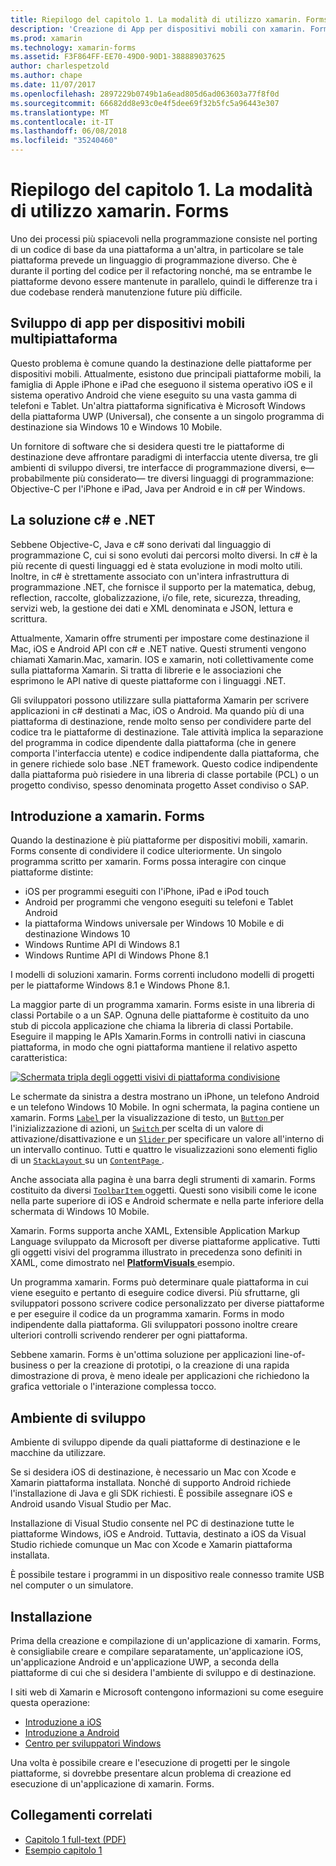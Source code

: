 ```yaml
---
title: Riepilogo del capitolo 1. La modalità di utilizzo xamarin. Forms
description: 'Creazione di App per dispositivi mobili con xamarin. Forms: riepilogo del capitolo 1. La modalità di utilizzo xamarin. Forms'
ms.prod: xamarin
ms.technology: xamarin-forms
ms.assetid: F3F864FF-EE70-49D0-90D1-388889037625
author: charlespetzold
ms.author: chape
ms.date: 11/07/2017
ms.openlocfilehash: 2897229b0749b1a6ead805d6ad063603a77f8f0d
ms.sourcegitcommit: 66682dd8e93c0e4f5dee69f32b5fc5a96443e307
ms.translationtype: MT
ms.contentlocale: it-IT
ms.lasthandoff: 06/08/2018
ms.locfileid: "35240460"
---
```

# <a name="summary-of-chapter-1-how-does-xamarinforms-fit-in"></a>Riepilogo del capitolo 1. La modalità di utilizzo xamarin. Forms

Uno dei processi più spiacevoli nella programmazione consiste nel porting di un codice di base da una piattaforma a un'altra, in particolare se tale piattaforma prevede un linguaggio di programmazione diverso. Che è durante il porting del codice per il refactoring nonché, ma se entrambe le piattaforme devono essere mantenute in parallelo, quindi le differenze tra i due codebase renderà manutenzione future più difficile.

## <a name="cross-platform-mobile-development"></a>Sviluppo di app per dispositivi mobili multipiattaforma

Questo problema è comune quando la destinazione delle piattaforme per dispositivi mobili. Attualmente, esistono due principali piattaforme mobili, la famiglia di Apple iPhone e iPad che eseguono il sistema operativo iOS e il sistema operativo Android che viene eseguito su una vasta gamma di telefoni e Tablet. Un'altra piattaforma significativa è Microsoft Windows della piattaforma UWP (Universal), che consente a un singolo programma di destinazione sia Windows 10 e Windows 10 Mobile.

Un fornitore di software che si desidera questi tre le piattaforme di destinazione deve affrontare paradigmi di interfaccia utente diversa, tre gli ambienti di sviluppo diversi, tre interfacce di programmazione diversi, e&mdash;probabilmente più considerato&mdash; tre diversi linguaggi di programmazione: Objective-C per l'iPhone e iPad, Java per Android e in c# per Windows.

## <a name="the-c-and-net-solution"></a>La soluzione c# e .NET

Sebbene Objective-C, Java e c# sono derivati dal linguaggio di programmazione C, cui si sono evoluti dai percorsi molto diversi. In c# è la più recente di questi linguaggi ed è stata evoluzione in modi molto utili. Inoltre, in c# è strettamente associato con un'intera infrastruttura di programmazione .NET, che fornisce il supporto per la matematica, debug, reflection, raccolte, globalizzazione, i/o file, rete, sicurezza, threading, servizi web, la gestione dei dati e XML denominata e JSON, lettura e scrittura.

Attualmente, Xamarin offre strumenti per impostare come destinazione il Mac, iOS e Android API con c# e .NET native. Questi strumenti vengono chiamati Xamarin.Mac, xamarin. IOS e xamarin, noti collettivamente come sulla piattaforma Xamarin. Si tratta di librerie e le associazioni che esprimono le API native di queste piattaforme con i linguaggi .NET.

Gli sviluppatori possono utilizzare sulla piattaforma Xamarin per scrivere applicazioni in c# destinati a Mac, iOS o Android. Ma quando più di una piattaforma di destinazione, rende molto senso per condividere parte del codice tra le piattaforme di destinazione. Tale attività implica la separazione del programma in codice dipendente dalla piattaforma (che in genere comporta l'interfaccia utente) e codice indipendente dalla piattaforma, che in genere richiede solo base .NET framework. Questo codice indipendente dalla piattaforma può risiedere in una libreria di classe portabile (PCL) o un progetto condiviso, spesso denominata progetto Asset condiviso o SAP.

## <a name="introducing-xamarinforms"></a>Introduzione a xamarin. Forms

Quando la destinazione è più piattaforme per dispositivi mobili, xamarin. Forms consente di condividere il codice ulteriormente. Un singolo programma scritto per xamarin. Forms possa interagire con cinque piattaforme distinte:

- iOS per programmi eseguiti con l'iPhone, iPad e iPod touch
- Android per programmi che vengono eseguiti su telefoni e Tablet Android
- la piattaforma Windows universale per Windows 10 Mobile e di destinazione Windows 10
- Windows Runtime API di Windows 8.1
- Windows Runtime API di Windows Phone 8.1

I modelli di soluzioni xamarin. Forms correnti includono modelli di progetti per le piattaforme Windows 8.1 e Windows Phone 8.1.

La maggior parte di un programma xamarin. Forms esiste in una libreria di classi Portabile o a un SAP. Ognuna delle piattaforme è costituito da uno stub di piccola applicazione che chiama la libreria di classi Portabile. Eseguire il mapping le APIs Xamarin.Forms in controlli nativi in ciascuna piattaforma, in modo che ogni piattaforma mantiene il relativo aspetto caratteristica:

[![Schermata tripla degli oggetti visivi di piattaforma condivisione](images/ch01fg03-small.png "xamarin. Forms Controls on Each Platform")](images/ch01fg03-large.png#lightbox "xamarin. Forms Controls on Each Platform")

Le schermate da sinistra a destra mostrano un iPhone, un telefono Android e un telefono Windows 10 Mobile. In ogni schermata, la pagina contiene un xamarin. Forms [ `Label` ](https://developer.xamarin.com/api/type/Xamarin.Forms.Label/) per la visualizzazione di testo, un [ `Button` ](https://developer.xamarin.com/api/type/Xamarin.Forms.Button/) per l'inizializzazione di azioni, un [ `Switch` ](https://developer.xamarin.com/api/type/Xamarin.Forms.Switch/) per scelta di un valore di attivazione/disattivazione e un [ `Slider` ](https://developer.xamarin.com/api/type/Xamarin.Forms.Slider/) per specificare un valore all'interno di un intervallo continuo. Tutti e quattro le visualizzazioni sono elementi figlio di un [ `StackLayout` ](https://developer.xamarin.com/api/type/Xamarin.Forms.StackLayout/) su un [ `ContentPage` ](https://developer.xamarin.com/api/type/Xamarin.Forms.ContentPage/).

Anche associata alla pagina è una barra degli strumenti di xamarin. Forms costituito da diversi [ `ToolbarItem` ](https://developer.xamarin.com/api/type/Xamarin.Forms.ToolbarItem/) oggetti. Questi sono visibili come le icone nella parte superiore di iOS e Android schermate e nella parte inferiore della schermata di Windows 10 Mobile.

Xamarin. Forms supporta anche XAML, Extensible Application Markup Language sviluppato da Microsoft per diverse piattaforme applicative. Tutti gli oggetti visivi del programma illustrato in precedenza sono definiti in XAML, come dimostrato nel [ **PlatformVisuals** ](https://github.com/xamarin/xamarin-forms-book-samples/tree/master/Chapter01/PlatformVisuals) esempio.

Un programma xamarin. Forms può determinare quale piattaforma in cui viene eseguito e pertanto di eseguire codice diversi. Più sfruttarne, gli sviluppatori possono scrivere codice personalizzato per diverse piattaforme e per eseguire il codice da un programma xamarin. Forms in modo indipendente dalla piattaforma. Gli sviluppatori possono inoltre creare ulteriori controlli scrivendo renderer per ogni piattaforma.

Sebbene xamarin. Forms è un'ottima soluzione per applicazioni line-of-business o per la creazione di prototipi, o la creazione di una rapida dimostrazione di prova, è meno ideale per applicazioni che richiedono la grafica vettoriale o l'interazione complessa tocco.

## <a name="your-development-environment"></a>Ambiente di sviluppo

Ambiente di sviluppo dipende da quali piattaforme di destinazione e le macchine da utilizzare.

Se si desidera iOS di destinazione, è necessario un Mac con Xcode e Xamarin piattaforma installata. Nonché di supporto Android richiede l'installazione di Java e gli SDK richiesti. È possibile assegnare iOS e Android usando Visual Studio per Mac.

Installazione di Visual Studio consente nel PC di destinazione tutte le piattaforme Windows, iOS e Android. Tuttavia, destinato a iOS da Visual Studio richiede comunque un Mac con Xcode e Xamarin piattaforma installata.

È possibile testare i programmi in un dispositivo reale connesso tramite USB nel computer o un simulatore.

## <a name="installation"></a>Installazione

Prima della creazione e compilazione di un'applicazione di xamarin. Forms, è consigliabile creare e compilare separatamente, un'applicazione iOS, un'applicazione Android e un'applicazione UWP, a seconda della piattaforme di cui che si desidera l'ambiente di sviluppo e di destinazione.

I siti web di Xamarin e Microsoft contengono informazioni su come eseguire questa operazione:

- [Introduzione a iOS](~/ios/get-started/index.md)
- [Introduzione a Android](~/android/get-started/index.md)
- [Centro per sviluppatori Windows](http://dev.windows.com)

Una volta è possibile creare e l'esecuzione di progetti per le singole piattaforme, si dovrebbe presentare alcun problema di creazione ed esecuzione di un'applicazione di xamarin. Forms.



## <a name="related-links"></a>Collegamenti correlati

- [Capitolo 1 full-text (PDF)](https://download.xamarin.com/developer/xamarin-forms-book/XamarinFormsBook-Ch01-Apr2016.pdf)
- [Esempio capitolo 1](https://github.com/xamarin/xamarin-forms-book-samples/tree/master/Chapter01)
